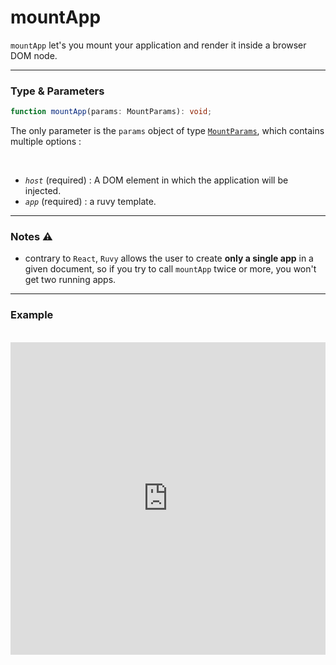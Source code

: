 # mountApp

`mountApp` let's you mount your application and render it inside a browser DOM node.

<hr/>

### Type & Parameters

```ts
function mountApp(params: MountParams): void;
```

The only parameter is the `params` object of type [`MountParams`](/docs/types#mountparams), which contains multiple options :

<br/>

- _`host`_ (required) : A DOM element in which the application will be injected.
- _`app`_ (required) : a ruvy template.

<hr/>

### Notes ⚠️

- contrary to `React`, `Ruvy` allows the user to create **only a single app** in a given document, so if you try to call `mountApp` twice or more, you won't get two running apps.

<hr/>

### Example

<br/>

<iframe src="https://stackblitz.com/edit/ruvy-c7vnhf?embed=1&file=src%2Fmain.tsx&hideExplorer=1" frameBorder="0" style="width:100%;height:500px;"></iframe>
